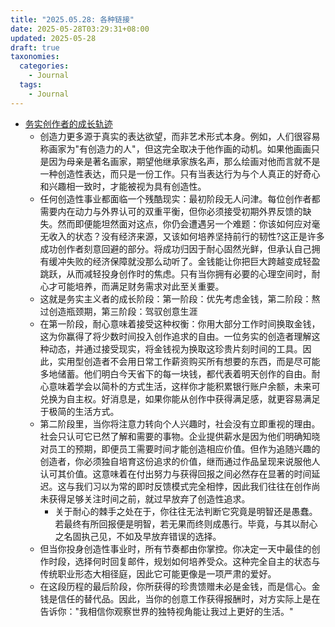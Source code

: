 ```yaml
---
title: "2025.05.28: 各种链接"
date: 2025-05-28T03:29:31+08:00
updated: 2025-05-28
draft: true
taxonomies:
  categories:
    - Journal
  tags:
    - Journal
---
```


- [务实创作者的成长轨迹](https://moretothat.com/the-arc-of-the-practical-creator/)
  - 创造力更多源于真实的表达欲望，而非艺术形式本身。例如，人们很容易称画家为"有创造力的人"，但这完全取决于他作画的动机。如果他画画只是因为母亲是著名画家，期望他继承家族名声，那么绘画对他而言就不是一种创造性表达，而只是一份工作。只有当表达行为与个人真正的好奇心和兴趣相一致时，才能被视为具有创造性。
  - 任何创造性事业都面临一个残酷现实：最初阶段无人问津。每位创作者都需要内在动力与外界认可的双重平衡，但你必须接受初期外界反馈的缺失。然而即便能坦然面对这点，你仍会遭遇另一个难题：你该如何应对毫无收入的状态？没有经济来源，又该如何培养坚持前行的韧性?这正是许多成功创作者刻意回避的部分。将成功归因于耐心固然光鲜，但承认自己拥有缓冲失败的经济保障就没那么动听了。金钱能让你把巨大跨越变成轻盈跳跃，从而减轻投身创作时的焦虑。只有当你拥有必要的心理空间时，耐心才可能培养，而满足财务需求对此至关重要。
  - 这就是务实主义者的成长阶段：第一阶段：优先考虑金钱，第二阶段：熬过创造瓶颈期，第三阶段：驾驭创意生涯
  - 在第一阶段，耐心意味着接受这种权衡：你用大部分工作时间换取金钱，这为你赢得了将少数时间投入创作追求的自由。一位务实的创造者理解这种动态，并通过接受现实，将金钱视为换取这珍贵片刻时间的工具。因此，实用型创造者不会用日常工作薪资购买所有想要的东西，而是尽可能多地储蓄。他们明白今天省下的每一块钱，都代表着明天创作的自由。耐心意味着学会以简朴的方式生活，这样你才能积累银行账户余额，未来可兑换为自主权。好消息是，如果你能从创作中获得满足感，就更容易满足于极简的生活方式。
  - 第二阶段里，当你将注意力转向个人兴趣时，社会没有立即重视的理由。社会只认可它已然了解和需要的事物。企业提供薪水是因为他们明确知晓对员工的预期，即便员工需要时间才能创造相应价值。但作为追随兴趣的创造者，你必须独自培育这份追求的价值，继而通过作品呈现来说服他人认可其价值。这意味着在付出努力与获得回报之间必然存在显著的时间延迟。这与我们习以为常的即时反馈模式完全相悖，因此我们往往在创作尚未获得足够关注时间之前，就过早放弃了创造性追求。
    - 关于耐心的棘手之处在于，你往往无法判断它究竟是明智还是愚蠢。若最终有所回报便是明智，若无果而终则成愚行。毕竟，与其以耐心之名固执己见，不如及早放弃错误的选择。
  - 但当你投身创造性事业时，所有节奏都由你掌控。你决定一天中最佳的创作时段，选择何时回复邮件，规划如何培养受众。这种完全自主的状态与传统职业形态大相径庭，因此它可能更像是一项严肃的爱好。
  - 在这段历程的最后阶段，你所获得的珍贵馈赠未必是金钱，而是信心。金钱是信任的替代品。因此，当你的创意工作获得报酬时，对方实际上是在告诉你："我相信你观察世界的独特视角能让我过上更好的生活。"
